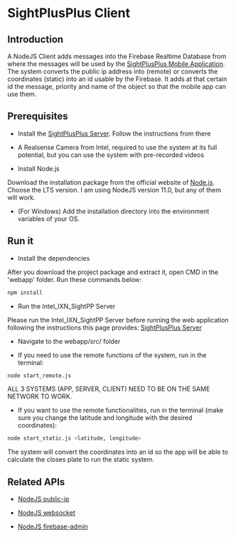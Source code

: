 # SightPlusPlus Client

## Introduction
A NodeJS Client adds messages into the Firebase Realtime Database from where the messages will be used by the [SightPlusPlus Mobile Application](https://github.com/SightPlusPlus/SightPlusPlus-FlutterApp). The system converts the public ip address into (remote) or converts the coordinates (static) into an id usable by the Firebase. It adds at that certain id the message, priority and name of the object so that the mobile app can use them. 

## Prerequisites
+ Install the [SightPlusPlus Server](https://github.com/SightPlusPlus/SightPlusPlus-Server). Follow the instructions from there

+ A Realsense Camera from Intel, required to use the system at its full potential, but you can use the system with pre-recorded videos

+ Install Node.js

Download the installation package from the official website of [Node.js](https://nodejs.org/en/). Choose the LTS version. I am using NodeJS version 11.0, but any of them will work.

+ (For Windows) Add the installation directory into the environment variables of your OS.


## Run it
+ Install the dependencies

After you download the project package and extract it, open CMD in the 'webapp' folder. 
Run these commands below:
```bash
npm install
```

+ Run the Intel_IXN_SightPP Server

Please run the Intel_IXN_SightPP Server before running the web application following the instructions this page provides:
[SightPlusPlus Server](https://github.com/SightPP/Intel_IXN_SightPP)


+ Navigate to the webapp/src/ folder

+ If you need to use the remote functions of the system, run in the terminal:

```bash
node start_remote.js
```
ALL 3 SYSTEMS (APP, SERVER, CLIENT) NEED TO BE ON THE SAME NETWORK TO WORK.


+ If you want to use the remote functionalities, run in the terminal (make sure you change the latitude and longitude with the desired coordinates):
```bash
node start_static.js <latitude, longitude>
```
The system will convert the coordinates into an id so the app will be able to calculate the closes plate to run the static system.


## Related APIs
+ [NodeJS public-ip](https://www.npmjs.com/package/public-ip)

+ [NodeJS websocket](https://www.npmjs.com/package/websocket)

+ [NodeJS firebase-admin](https://www.npmjs.com/package/firebase-admin)
